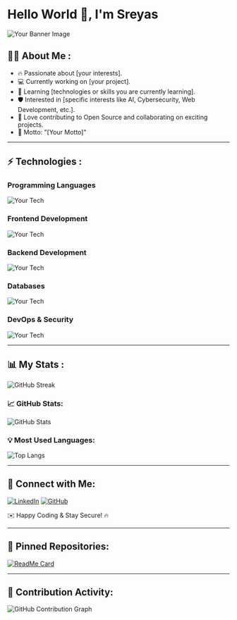 # Hello World 👋, I'm Sreyas

![Your Banner Image](your-image-url)

## 👨‍💻 About Me :
- 🔥 Passionate about [your interests].
- 💻 Currently working on [your project].
- 🌱 Learning [technologies or skills you are currently learning].
- 🛡 Interested in [specific interests like AI, Cybersecurity, Web Development, etc.].
- 🤝 Love contributing to Open Source and collaborating on exciting projects.
- 🎯 Motto: "[Your Motto]"

---

## ⚡ Technologies :
### Programming Languages  
![Your Tech](https://img.shields.io/badge/-Your_Tech-05122A?style=flat&logo=YourTech&logoColor=white)

### Frontend Development  
![Your Tech](https://img.shields.io/badge/-Your_Tech-05122A?style=flat&logo=YourTech&logoColor=white)

### Backend Development  
![Your Tech](https://img.shields.io/badge/-Your_Tech-05122A?style=flat&logo=YourTech&logoColor=white)

### Databases  
![Your Tech](https://img.shields.io/badge/-Your_Tech-05122A?style=flat&logo=YourTech&logoColor=white)

### DevOps & Security  
![Your Tech](https://img.shields.io/badge/-Your_Tech-05122A?style=flat&logo=YourTech&logoColor=white)

---

## 📊 My Stats :
![GitHub Streak](https://github-readme-streak-stats.herokuapp.com/?user=sreyas96&theme=dark)

### 📈 GitHub Stats:
![GitHub Stats](https://github-readme-stats.vercel.app/api?username=sreyas96&show_icons=true&theme=dark)

### 💡 Most Used Languages:
![Top Langs](https://github-readme-stats.vercel.app/api/top-langs/?username=sreyas96&layout=compact&theme=dark)

---

## 🔗 Connect with Me:
[![LinkedIn](https://img.shields.io/badge/-LinkedIn-05122A?style=flat&logo=linkedin)](your-linkedin-url)
[![GitHub](https://img.shields.io/badge/-GitHub-05122A?style=flat&logo=github)](https://github.com/sreyas96)

✉️ Happy Coding & Stay Secure! 🔥

---

## 📌 Pinned Repositories:
[![ReadMe Card](https://github-readme-stats.vercel.app/api/pin/?username=sreyas96&repo=your-repo-name&theme=dark)](https://github.com/your-github-username/your-repo-name)

---

## 📆 Contribution Activity:
![GitHub Contribution Graph](https://github-readme-activity-graph.vercel.app/graph?username=sreyas96&theme=react-dark)
